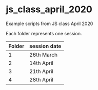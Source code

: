 # js_class_april_2020
Example scripts from JS class April 2020

Each folder represents one session.

| Folder | session date | 
| ------ |--------------| 
| 1      | 26th March   | 
| 2      | 14th April   | 
| 3      | 21th April   |  
| 4      | 28th April   |  
